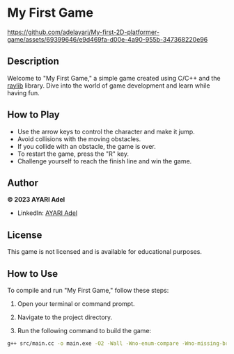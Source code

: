# My First Game
https://github.com/adelayari/My-first-2D-platformer-game/assets/69399646/e9d469fa-d00e-4a90-955b-347368220e96

## Description

Welcome to "My First Game," a simple game created using C/C++ and the [raylib](https://www.raylib.com/) library. Dive into the world of game development and learn while having fun.

## How to Play

- Use the arrow keys to control the character and make it jump.
- Avoid collisions with the moving obstacles.
- If you collide with an obstacle, the game is over.
- To restart the game, press the "R" key.
- Challenge yourself to reach the finish line and win the game.

## Author

**© 2023 AYARI Adel**
- LinkedIn: [AYARI Adel](https://www.linkedin.com/in/ayari-adel-esim/)

## License

This game is not licensed and is available for educational purposes.

## How to Use

To compile and run "My First Game," follow these steps:

1. Open your terminal or command prompt.

2. Navigate to the project directory.

3. Run the following command to build the game:

```bash
g++ src/main.cc -o main.exe -O2 -Wall -Wno-enum-compare -Wno-missing-braces -I./include -I./include/raylib-cpp -L./lib -lraylib -mwindows -lopengl32 -lgdi32 -lwinmm -mno-sse
